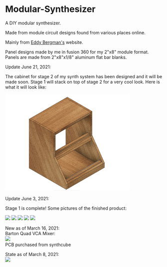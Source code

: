 # Modular-Synthesizer

A DIY modular synthesizer.

Made from module circuit designs found from various places online.

Mainly from <a href="https://www.eddybergman.com/">Eddy Bergman's</a> website.

Panel designs made by me in fusion 360 for my 2"x8" module format.
Panels are made from 2"x8"x1/8" aluminum flat bar blanks.

Update June 21, 2021:

The cabinet for stage 2 of my synth system has been designed and it will be made soon. Stage 1 will stack on top of stage 2 for a very cool look. Here is what it will look like:

<img src="https://github.com/davidhannan/Modular-Synthesizer/blob/main/Cabinet/synthcab2.JPG" width="400">

Update June 3, 2021:

Stage 1 is complete! Some pictures of the finished product:

<img src="https://lh3.googleusercontent.com/pw/ACtC-3dhnv9o77lgiU_hrYIIkHtPelrZgruJqKJLZ-UNO7OZmOa9DfHZyrlTlBTFO9EchBC8f7kdaf_DEBo_CZDL8r8QmlxYaFcMEHZVAu2wyES-rWSSwxJI2X3MZwfkd8Drs0nTgQTicqi2Ho_kENsIBJZC=w727-h969-no?authuser=0" width="400">

<img src="https://lh3.googleusercontent.com/pw/ACtC-3cdKCSIyJ-nHB7deSdW0Of5BTKYbC0NvOtDrDiWru9wnryiwaKP4qo0EH7ibKnXCGlhsscZpFlHmFwaGc0dM7agGanEwUGoMwNfWmyQb87jr2GTU_XPa1qMAnlTrqdQuisjwRMPthfy18u9q9QNNdVQ=w1292-h970-no?authuser=0" width="400">

<img src="https://lh3.googleusercontent.com/pw/ACtC-3dRQ_bmRBNpApjbc9fjQi8LF1M_SEwAqWylcHz0xRpmCpIaD54UhfKeJzDmZfPQtlc9ym9lc20ZI1s7jTNdb-lGoWApxX3h_rQUCZh0E5mrb4iMmdmRj8awBs7qRr37CVIZIrh-kAmal7H1q4qBQXKB=w1292-h970-no?authuser=0" width="400">

<img src="https://lh3.googleusercontent.com/pw/ACtC-3d6M-zY8w0-shaOGrwc-TkMvlY15O81aHyjnri_xU-dApmHPZ7adI8I2fsoc2RHGV1Qi1fFCXVPR_Siqjz_r-m4bT4SoeYXoz_JnaQPybeM5OO-X27qBietXP7yufUqq02BBVj0dQE5cWv-aky3usV8=w727-h969-no?authuser=0" width="400">

<img src="https://lh3.googleusercontent.com/pw/ACtC-3dZ7Eg3ygeUT23O_9hWzsrBKeMWPDxCZSe83cxvRS6Q5WuSeEHsArs4t8nGx-6Pa9TceQelJcZLcs5littin1xPbQkQPSfDI0g2tdFm7sRXTZvbHFDGc8mXm9EyRIn6noGObfx5L3a7NIXn2awSQbcQ=w727-h969-no?authuser=0" width="400">


New as of March 16, 2021:  
Barton Quad VCA Mixer:  
<img src="https://user-images.githubusercontent.com/44103384/111362925-633db100-865d-11eb-8b4a-87b78b7c4a04.jpg" width="400">  
PCB purchased from synthcube


State as of March 8, 2021:  
<img src="https://user-images.githubusercontent.com/44103384/111363460-127a8800-865e-11eb-910f-32535bcc1beb.jpg" width="400">



